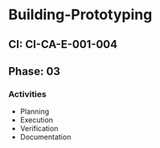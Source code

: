 # Building-Prototyping

## CI: CI-CA-E-001-004
## Phase: 03

### Activities
- Planning
- Execution
- Verification
- Documentation
